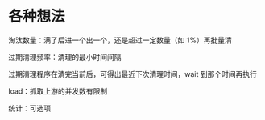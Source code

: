 # 各种想法

淘汰数量：满了后进一个出一个，还是超过一定数量（如 1%）再批量清

过期清理频率：清理的最小时间间隔

过期清理程序在清完当前后，可得出最近下次清理时间，wait 到那个时间再执行

load：抓取上游的并发数有限制

统计：可选项